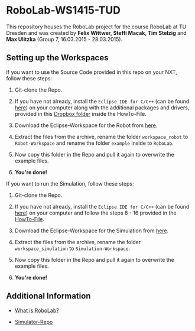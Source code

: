 # RoboLab-WS1415-TUD

This repository houses the RoboLab project for the course RoboLab at TU Dresden and was created by **Felix Wittwer, Steffi Macak, Tim Stelzig** and **Max Ulitzka** (Group 7, 16.03.2015 - 28.03.2015).

## Setting up the Workspaces

If you want to use the Source Code provided in this repo on your NXT, follow these steps:

1. Git-clone the Repo.

2. If you have not already, install the `Eclipse IDE for C/C++` (can be found [here](http://www.eclipse.org)) on your computer along with the additional packages and drivers, provided in this [Dropbox folder](https://www.dropbox.com/sh/1g4fsap2re78npf/AAA6sP436yRCfl63jRXyvyo8a) inside the HowTo-File.

3. Download the Eclipse-Workspace for the Robot from [here](https://www.dropbox.com/sh/1g4fsap2re78npf/AAAIDFSSb8KU26nl98dBy6_oa/workspace_robot.zip).

4. Extract the files from the archive, rename the folder `workspace_robot` to `Robot-Workspace` and rename the folder `example` inside to `RoboLab`.

5. Now copy this folder in the Repo and pull it again to overwrite the example files.

6. **You're done!**


If you want to run the Simulation, follow these steps:

1. Git-clone the Repo.

2. If you have not already, install the `Eclipse IDE for C/C++` (can be found [here](http://www.eclipse.org)) on your computer and follow the steps 8 - 16 provided in the [HowTo-File](https://www.dropbox.com/sh/1g4fsap2re78npf/AACJvdiu4OgfuEIxI9zx_3Mba/How_to_start.txt).

3. Download the Eclipse-Workspace for the Simulation from [here](https://www.dropbox.com/sh/1g4fsap2re78npf/AADFN1Pjng5CqbAXEfx-IaBga/workspace_simulation.zip).

4. Extract the files from the archive, rename the folder `workspace_simulation` to `Simulation-Workspace`.

5. Now copy this folder in the Repo and pull it again to overwrite the example files.

6. **You're done!**

## Additional Information

* [What is RoboLab?](http://tu-dresden.de/die_tu_dresden/fakultaeten/fakultaet_informatik/sysa/se/teaching/courses/ws/einfuehrungspraktikum_roboter_lab/index_html/document_view?set_language=en)

* [Simulator-Repo](https://github.com/max-leuthaeuser/RobolabSim)
